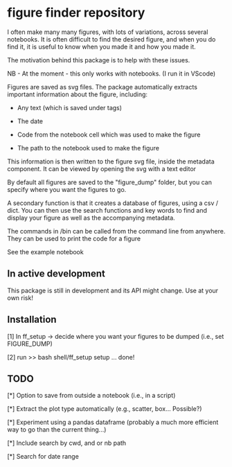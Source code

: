# figure finder repository
I often make many many figures, with lots of variations, across several notebooks. It is often difficult to find the desired figure, and when you do find it, it is useful to know when you made it and how you made it.

The motivation behind this package is to help with these issues. 

NB - At the moment - this only works with notebooks. (I run it in VScode)

Figures are saved as svg files. The package automatically extracts important information about the figure, including:

* Any text (which is saved under tags)

* The date

* Code from the notebook cell which was used to make the figure

* The path to the notebook used to make the figure

This information is then written to the figure svg file, inside the metadata component. It can be viewed by opening the svg with a text editor 

By default all figures are saved to the "figure_dump" folder, but you can specify where you want the figures to go.

A secondary function is that it creates a database of figures, using a csv / dict. You can then use the search functions and key words to find and display your figure as well as the accompanying metadata.  

The commands in /bin can be called from the command line from anywhere. They can be used to print the code for a figure

See the example notebook


## In active development
This package is still in development and its API might change. Use at your own risk!

## Installation
[1] In ff_setup -> decide where you want your figures to be dumped (i.e., set FIGURE_DUMP)

[2] run >> bash shell/ff_setup setup
... done!

## TODO

[*] Option to save from outside a notebook (i.e., in a script) 

[*] Extract the plot type automatically (e.g., scatter, box... Possible?)

[*] Experiment using a pandas dataframe (probably a much more efficient way to go than the current thing...)

[*] Include search by cwd, and or nb path

[*] Search for date range


```
